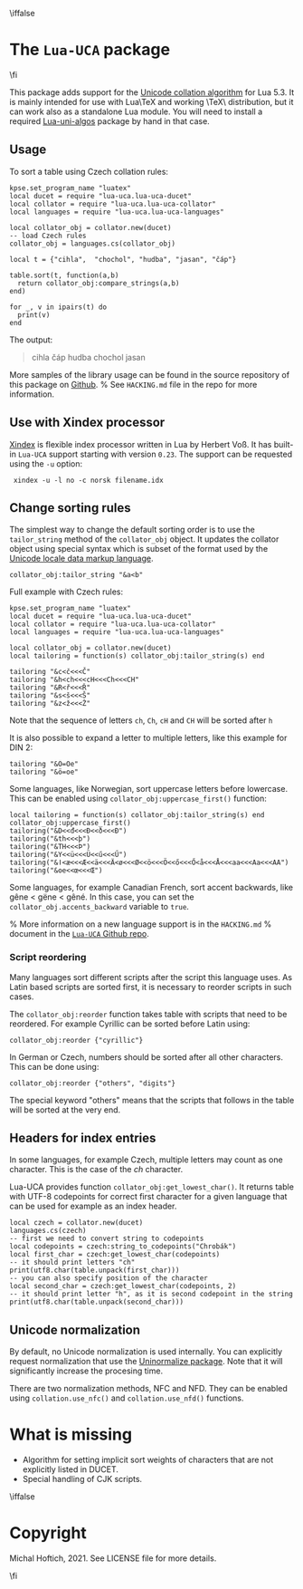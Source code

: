 \iffalse
# The `Lua-UCA` package
\fi

This package adds support for the [Unicode collation algorithm](https://unicode.org/reports/tr10/) for Lua 5.3. 
It is mainly intended for use with Lua\TeX and working \TeX\ distribution, but it can work also as a standalone
Lua module. You will need to install a required [Lua-uni-algos](https://github.com/latex3/lua-uni-algos) package by hand
in that case.


## Usage

To sort a table using Czech collation rules:

   
    kpse.set_program_name "luatex"
    local ducet = require "lua-uca.lua-uca-ducet"
    local collator = require "lua-uca.lua-uca-collator"
    local languages = require "lua-uca.lua-uca-languages"
    
    local collator_obj = collator.new(ducet)
    -- load Czech rules
    collator_obj = languages.cs(collator_obj)
    
    local t = {"cihla",  "chochol", "hudba", "jasan", "čáp"}
    
    table.sort(t, function(a,b) 
      return collator_obj:compare_strings(a,b) 
    end)
    
    for _, v in ipairs(t) do
      print(v)
    end

The output:

> cihla
> čáp
> hudba
> chochol
> jasan

More samples of the library usage can be found in the source repository of this package on [Github](https://github.com/michal-h21/lua-uca).
% See `HACKING.md` file in the repo for more information.

## Use with Xindex processor

[Xindex](https://www.ctan.org/pkg/xindex) is flexible index processor written
in Lua by Herbert Voß. It has built-in `Lua-UCA` support starting with version
`0.23`. The support can be requested using the `-u` option:

     xindex -u -l no -c norsk filename.idx


## Change sorting rules

The simplest way to change the default sorting order is to use the
`tailor_string` method of the `collator_obj` object. It updates the collator object using
special syntax which is subset of the format used by the [Unicode locale data
markup
language](https://www.unicode.org/reports/tr35/tr35-collation.html#Orderings).

    collator_obj:tailor_string "&a<b"

Full example with Czech rules:

    kpse.set_program_name "luatex"
    local ducet = require "lua-uca.lua-uca-ducet"
    local collator = require "lua-uca.lua-uca-collator"
    local languages = require "lua-uca.lua-uca-languages"
    
    local collator_obj = collator.new(ducet)
    local tailoring = function(s) collator_obj:tailor_string(s) end

    tailoring "&c<č<<<Č"
    tailoring "&h<ch<<<cH<<<Ch<<<CH"
    tailoring "&R<ř<<<Ř"
    tailoring "&s<š<<<Š"
    tailoring "&z<ž<<<Ž"

Note that the sequence of letters `ch`, `Ch`, `cH` and `CH` will be sorted after `h`

It is also possible to expand a letter to multiple letters, like this example for DIN 2:


    tailoring "&Ö=Oe"
    tailoring "&ö=oe"

Some languages, like Norwegian, sort uppercase letters before lowercase. This
can be enabled using `collator_obj:uppercase_first()` function:

    local tailoring = function(s) collator_obj:tailor_string(s) end
    collator_obj:uppercase_first()
    tailoring("&D<<đ<<<Đ<<ð<<<Ð")
    tailoring("&th<<<þ")
    tailoring("&TH<<<Þ")
    tailoring("&Y<<ü<<<Ü<<ű<<<Ű")
    tailoring("&ǀ<æ<<<Æ<<ä<<<Ä<ø<<<Ø<<ö<<<Ö<<ő<<<Ő<å<<<Å<<<aa<<<Aa<<<AA")
    tailoring("&oe<<œ<<<Œ")


Some languages, for example Canadian French, sort accent backwards, like gêne < gëne < gêné. 
In this case, you can set the `collator_obj.accents_backward` variable to `true`.


% More information on a new language support is in the `HACKING.md`
% document in the [`Lua-UCA` Github repo](https://github.com/michal-h21/lua-uca/blob/master/HACKING.md).

### Script reordering

Many languages sort different scripts after the script this language uses. As
Latin based scripts are sorted first, it is necessary to reorder scripts in
such cases.

The `collator_obj:reorder` function takes table with scripts that need to be reordered. 
For example Cyrillic can be sorted before Latin using:

    collator_obj:reorder {"cyrillic"}

In German or Czech, numbers should be sorted after all other characters. This can be done using:

    collator_obj:reorder {"others", "digits"}

The special keyword "others" means that the scripts that follows in the table
will be sorted at the very end.

## Headers for index entries

In some languages, for example Czech, multiple letters may count as one
character. This is the case of the *ch* character. 

Lua-UCA provides function `collator_obj:get_lowest_char()`. It returns table with UTF-8 codepoints 
for correct first character for a given language that can be used for example as an index header.


    local czech = collator.new(ducet)
    languages.cs(czech)
    -- first we need to convert string to codepoints
    local codepoints = czech:string_to_codepoints("Chrobák")
    local first_char = czech:get_lowest_char(codepoints)
    -- it should print letters "ch"
    print(utf8.char(table.unpack(first_char)))
    -- you can also specify position of the character
    local second_char = czech:get_lowest_char(codepoints, 2)
    -- it should print letter "h", as it is second codepoint in the string
    print(utf8.char(table.unpack(second_char)))


## Unicode normalization

By default, no Unicode normalization is used internally. You can explicitly request normalization that use the
[Uninormalize package](https://ctan.org/pkg/uninormalize?lang=en). Note that it will significantly increase the
procesing time. 

There are two normalization methods, NFC and NFD. They can be enabled using
`collation.use_nfc()` and `collation.use_nfd()` functions.


# What is missing

- Algorithm for setting implicit sort weights of characters that are not explicitly listed in DUCET.
- Special handling of CJK scripts.

\iffalse
# Copyright

Michal Hoftich, 2021. See LICENSE file for more details.


\fi
